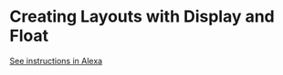 # Creating Layouts with Display and Float

[See instructions in Alexa](https://alexa.bitmaker.co/cohorts/67/assignments/2045/latest)
